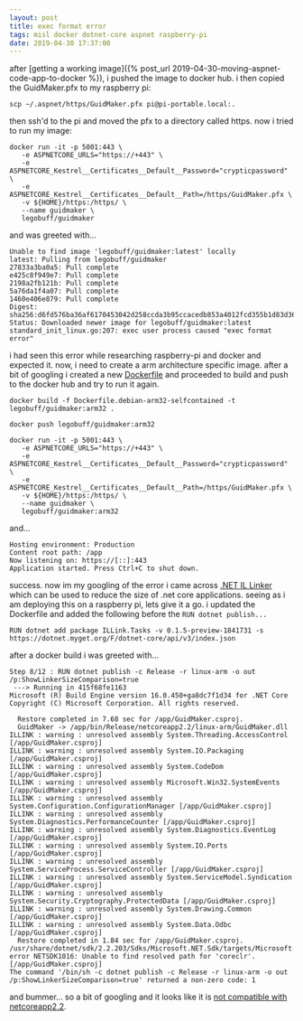```yaml
---
layout: post
title: exec format error
tags: misl docker dotnet-core aspnet raspberry-pi
date: 2019-04-30 17:37:00
---
```


after [getting a working image]({% post_url 2019-04-30-moving-aspnet-code-app-to-docker %}), i pushed the image to docker hub. i then copied the GuidMaker.pfx to my raspberry pi:

```
scp ~/.aspnet/https/GuidMaker.pfx pi@pi-portable.local:.
```

then ssh'd to the pi and moved the pfx to a directory called https. now i tried to run my image:

```
docker run -it -p 5001:443 \
   -e ASPNETCORE_URLS="https://+443" \
   -e ASPNETCORE_Kestrel__Certificates__Default__Password="crypticpassword" \
   -e ASPNETCORE_Kestrel__Certificates__Default__Path=/https/GuidMaker.pfx \
   -v ${HOME}/https:/https/ \
   --name guidmaker \
   legobuff/guidmaker
```

and was greeted with...

```
Unable to find image 'legobuff/guidmaker:latest' locally
latest: Pulling from legobuff/guidmaker
27833a3ba0a5: Pull complete 
e425c8f949e7: Pull complete 
2198a2fb121b: Pull complete 
5a76da1f4a07: Pull complete 
1460e406e879: Pull complete 
Digest: sha256:d6fd576ba36af6170453042d258ccda3b95ccacedb853a4012fcd355b1d83d36
Status: Downloaded newer image for legobuff/guidmaker:latest
standard_init_linux.go:207: exec user process caused "exec format error"
```

i had seen this error while researching raspberry-pi and docker and expected it. now, i need to create a arm architecture specific image. after a bit of googling i created a new [Dockerfile](https://github.com/legobuff/docker-tests/blob/master/GuidMaker/Dockerfile.debian-arm32-selfcontained) and proceeded to build and push to the docker hub and try to run it again.

```
docker build -f Dockerfile.debian-arm32-selfcontained -t legobuff/guidmaker:arm32 .

docker push legobuff/guidmaker:arm32

docker run -it -p 5001:443 \
   -e ASPNETCORE_URLS="https://+443" \
   -e ASPNETCORE_Kestrel__Certificates__Default__Password="crypticpassword" \
   -e ASPNETCORE_Kestrel__Certificates__Default__Path=/https/GuidMaker.pfx \
   -v ${HOME}/https:/https/ \
   --name guidmaker \
   legobuff/guidmaker:arm32
```

and...

```
Hosting environment: Production
Content root path: /app
Now listening on: https://[::]:443
Application started. Press Ctrl+C to shut down.
```

success. now im my googling of the error i came across [.NET IL Linker](https://github.com/dotnet/core/blob/master/samples/linker-instructions.md) which can be used to reduce the size of .net core applications. seeing as i am deploying this on a raspberry pi, lets give it a go. i updated the Dockerfile and added the following before the `RUN dotnet publish...`

```
RUN dotnet add package ILLink.Tasks -v 0.1.5-preview-1841731 -s https://dotnet.myget.org/F/dotnet-core/api/v3/index.json
```

after a docker build i was greeted with...

```
Step 8/12 : RUN dotnet publish -c Release -r linux-arm -o out /p:ShowLinkerSizeComparison=true
 ---> Running in 415f68fe1163
Microsoft (R) Build Engine version 16.0.450+ga8dc7f1d34 for .NET Core
Copyright (C) Microsoft Corporation. All rights reserved.

  Restore completed in 7.68 sec for /app/GuidMaker.csproj.
  GuidMaker -> /app/bin/Release/netcoreapp2.2/linux-arm/GuidMaker.dll
ILLINK : warning : unresolved assembly System.Threading.AccessControl [/app/GuidMaker.csproj]
ILLINK : warning : unresolved assembly System.IO.Packaging [/app/GuidMaker.csproj]
ILLINK : warning : unresolved assembly System.CodeDom [/app/GuidMaker.csproj]
ILLINK : warning : unresolved assembly Microsoft.Win32.SystemEvents [/app/GuidMaker.csproj]
ILLINK : warning : unresolved assembly System.Configuration.ConfigurationManager [/app/GuidMaker.csproj]
ILLINK : warning : unresolved assembly System.Diagnostics.PerformanceCounter [/app/GuidMaker.csproj]
ILLINK : warning : unresolved assembly System.Diagnostics.EventLog [/app/GuidMaker.csproj]
ILLINK : warning : unresolved assembly System.IO.Ports [/app/GuidMaker.csproj]
ILLINK : warning : unresolved assembly System.ServiceProcess.ServiceController [/app/GuidMaker.csproj]
ILLINK : warning : unresolved assembly System.ServiceModel.Syndication [/app/GuidMaker.csproj]
ILLINK : warning : unresolved assembly System.Security.Cryptography.ProtectedData [/app/GuidMaker.csproj]
ILLINK : warning : unresolved assembly System.Drawing.Common [/app/GuidMaker.csproj]
ILLINK : warning : unresolved assembly System.Data.Odbc [/app/GuidMaker.csproj]
  Restore completed in 1.84 sec for /app/GuidMaker.csproj.
/usr/share/dotnet/sdk/2.2.203/Sdks/Microsoft.NET.Sdk/targets/Microsoft.NET.CrossGen.targets(48,5): error NETSDK1016: Unable to find resolved path for 'coreclr'. [/app/GuidMaker.csproj]
The command '/bin/sh -c dotnet publish -c Release -r linux-arm -o out /p:ShowLinkerSizeComparison=true' returned a non-zero code: 1
```

and bummer... so a bit of googling and it looks like it is [not compatible with netcoreapp2.2](https://github.com/mono/linker/issues/405).
